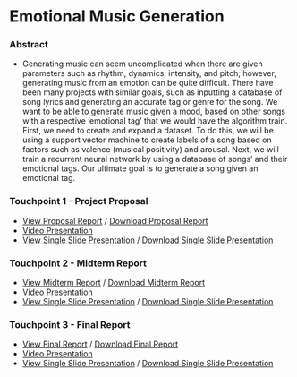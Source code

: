 # Emotional Music Generation

### Abstract  

- Generating music can seem uncomplicated when there are given parameters such as rhythm, dynamics, intensity, and pitch; however, generating music from an emotion can be quite difficult. There have been many projects with similar goals, such as inputting a database of song lyrics and generating an accurate tag or genre for the song. We want to be able to generate music given a mood, based on other songs with a respective ‘emotional tag’ that we would have the algorithm train. First, we need to create and expand a dataset. To do this, we will be using a support vector machine to create labels of a song based on factors such as valence (musical positivity) and arousal. Next, we will train a recurrent neural network by using a database of songs’ and their emotional tags. Our ultimate goal is to generate a song given an emotional tag.


### Touchpoint 1 - Project Proposal
- <a href="https://drive.google.com/file/d/1xS-L8BZmzfwZYZ3VzKxn5t_0B7f9yxZb/view?usp=sharing">View Proposal Report</a> / <a href="https://github.com/Matthewa1999/Group11_CS4641/raw/main/Resources/Touchpoint%201/ProjectProposal.pdf">Download Proposal Report</a>
- <a href="https://www.youtube.com/watch?v=RopPKB7D7qI">Video Presentation</a>
- <a href="https://drive.google.com/file/d/17fHZPUO1quHMPFOvDn-JaZQeB6V6OEae/view?usp=sharing">View Single Slide Presentation</a> / <a href="https://github.com/Matthewa1999/Group11_CS4641/raw/main/Resources/Touchpoint%201/Group%2011_Presentation_Slide.pdf">Download Single Slide Presentation  </a>

### Touchpoint 2 - Midterm Report
- <a href="https://docs.google.com/document/d/1Ki2V2uQlul5NV79MJjTuaRkYOiet8fxjDFzWAYuINVM/edit?usp=sharing">View Midterm Report</a> / <a href="https://github.com/Matthewa1999/Group11_CS4641/raw/main/Resources/Touchpoint%202/4641%20Touchpoint%202.pdf">Download Midterm Report</a>
- <a href="https://drive.google.com/file/d/1AGQTWyEGKvB4_enZnyRaWGZrqcT9OJHw/view?usp=sharing">Video Presentation</a>
- <a href="https://drive.google.com/file/d/1gb3_R6tLC7BpvHblL0Vkb3-lQYzb2_H2/view?usp=sharing">View Single Slide Presentation</a> / <a href="https://github.com/Matthewa1999/Group11_CS4641/raw/main/Resources/Touchpoint%202/Touchpoint2.pptx.pdf">Download Single Slide Presentation  </a>

### Touchpoint 3 - Final Report
- <a href="https://drive.google.com/file/d/1_W4HS8BC4CZxNYUSi0_HSE2K-fz24mOc/view?usp=sharing">View Final Report</a> / <a href="https://github.com/Matthewa1999/Group11_CS4641/raw/main/Resources/Touchpoint%203/Final%20Report.pdf">Download Final Report</a>
- <a href="https://youtu.be/OCxUiu2lKPA">Video Presentation</a>
- <a href="https://drive.google.com/file/d/18BRS1A1FQskG9TWWPChqehzb8xxbpk1K/view?usp=sharing">View Single Slide Presentation</a> / <a href="https://github.com/Matthewa1999/Group11_CS4641/raw/main/Resources/Images/Touchpoint%203.pptx.pdf">Download Single Slide Presentation</a> 




